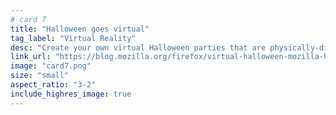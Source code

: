 ```yaml
---
# card 7
title: "Halloween goes virtual"
tag_label: "Virtual Reality"
desc: "Create your own virtual Halloween parties that are physically-distant, spooky and fun with Mozilla Hubs."
link_url: "https://blog.mozilla.org/firefox/virtual-halloween-mozilla-hubs/"
image: "card7.png"
size: "small"
aspect_ratio: "3-2"
include_highres_image: true
---
```

